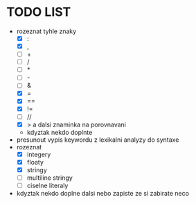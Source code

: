 # TODO LIST
- rozeznat tyhle znaky
  - [x] \:
  - [x] ,
  - [ ] \+
  - [ ] /
  - [ ] \*
  - [ ] \-
  - [ ] \&
  - [X] \=
  - [X] ==
  - [X] !=
  - [ ] //
  - [X] \> a dalsi znaminka na porovnavani
  - kdyztak nekdo doplnte
- presunout vypis keywordu z lexikalni analyzy do syntaxe
- rozeznat 
  - [x] integery
  - [x] floaty
  - [X] stringy
  - [ ] multiline stringy
  - [ ] ciselne literaly
- kdyztak nekdo doplne dalsi nebo zapiste ze si zabirate neco
  